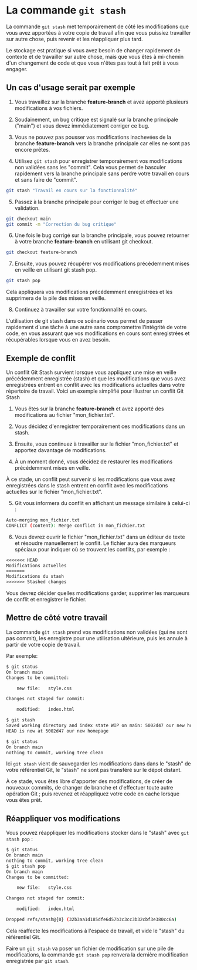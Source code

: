 # La commande `git stash`

La commande `git stash` met temporairement de côté les modifications que vous avez apportées à votre copie de travail afin que vous puissiez travailler sur autre chose, puis revenir et les réappliquer plus tard.

Le stockage est pratique si vous avez besoin de changer rapidement de contexte et de travailler sur autre chose, mais que vous êtes à mi-chemin d'un changement de code et que vous n'êtes pas tout à fait prêt à vous engager.

## Un cas d'usage serait par exemple

1) Vous travaillez sur la branche __feature-branch__ et avez apporté plusieurs modifications à vos fichiers.

2) Soudainement, un bug critique est signalé sur la branche principale ("main") et vous devez immédiatement corriger ce bug.

3) Vous ne pouvez pas pousser vos modifications inachevées de la branche __feature-branch__ vers la branche principale car elles ne sont pas encore prêtes.

4) Utilisez `git stash` pour enregistrer temporairement vos modifications non validées sans les "commit". Cela vous permet de basculer rapidement vers la branche principale sans perdre votre travail en cours et sans faire de "commit".

```bash
git stash "Travail en cours sur la fonctionnalité"
```

5) Passez à la branche principale pour corriger le bug et effectuer une validation.

```bash
git checkout main
git commit -m "Correction du bug critique"
```

6) Une fois le bug corrigé sur la branche principale, vous pouvez retourner à votre branche __feature-branch__ en utilisant git checkout.

```bash
git checkout feature-branch
```

7) Ensuite, vous pouvez récupérer vos modifications précédemment mises en veille en utilisant git stash pop.

```bash
git stash pop
```

Cela appliquera vos modifications précédemment enregistrées et les supprimera de la pile des mises en veille.

8) Continuez à travailler sur votre fonctionnalité en cours.

L'utilisation de git stash dans ce scénario vous permet de passer rapidement d'une tâche à une autre sans compromettre l'intégrité de votre code, en vous assurant que vos modifications en cours sont enregistrées et récupérables lorsque vous en avez besoin.

## Exemple de conflit

Un conflit Git Stash survient lorsque vous appliquez une mise en veille précédemment enregistrée (stash) et que les modifications que vous avez enregistrées entrent en conflit avec les modifications actuelles dans votre répertoire de travail. Voici un exemple simplifié pour illustrer un conflit Git Stash

1) Vous êtes sur la branche __feature-branch__ et avez apporté des modifications au fichier "mon_fichier.txt".

2) Vous décidez d'enregistrer temporairement ces modifications dans un stash.

3) Ensuite, vous continuez à travailler sur le fichier "mon_fichier.txt" et apportez davantage de modifications.

4) À un moment donné, vous décidez de restaurer les modifications précédemment mises en veille.

À ce stade, un conflit peut survenir si les modifications que vous avez enregistrées dans le stash entrent en conflit avec les modifications actuelles sur le fichier "mon_fichier.txt".

5) Git vous informera du conflit en affichant un message similaire à celui-ci :

```bash
Auto-merging mon_fichier.txt
CONFLICT (content): Merge conflict in mon_fichier.txt
```

6) Vous devrez ouvrir le fichier "mon_fichier.txt" dans un éditeur de texte et résoudre manuellement le conflit. Le fichier aura des marqueurs spéciaux pour indiquer où se trouvent les conflits, par exemple :

```txt
<<<<<<< HEAD
Modifications actuelles
=======
Modifications du stash
>>>>>>> Stashed changes
```

Vous devrez décider quelles modifications garder, supprimer les marqueurs de conflit et enregistrer le fichier.

## Mettre de côté votre travail

La commande `git stash` prend vos modifications non validées (qui ne sont pas commit), les enregistre pour une utilisation ultérieure, puis les annule à partir de votre copie de travail.

Par exemple:

```bash
$ git status
On branch main
Changes to be committed:

    new file:   style.css

Changes not staged for commit:

    modified:   index.html

$ git stash
Saved working directory and index state WIP on main: 5002d47 our new homepage
HEAD is now at 5002d47 our new homepage

$ git status
On branch main
nothing to commit, working tree clean
```

Ici `git stash` vient de sauvegarder les modifications dans dans le "stash" de votre référentiel Git, le "stash" ne sont pas transféré sur le dépot distant.

À ce stade, vous êtes libre d'apporter des modifications, de créer de nouveaux commits, de changer de branche et d'effectuer toute autre opération Git ; puis revenez et réappliquez votre code en cache lorsque vous êtes prêt.

## Réappliquer vos modifications

Vous pouvez réappliquer les modifications stocker dans le "stash" avec `git stash pop` :

```bash
$ git status
On branch main
nothing to commit, working tree clean
$ git stash pop
On branch main
Changes to be committed:

    new file:   style.css

Changes not staged for commit:

    modified:   index.html

Dropped refs/stash@{0} (32b3aa1d185dfe6d57b3c3cc3b32cbf3e380cc6a)
```

Cela réaffecte les modifications à l'espace de travail, et vide le "stash" du référentiel Git.

Faire un `git stash` va poser un fichier de modification sur une pile de modifications, la commande `git stash pop` renvera la dernière modification enregistrée par `git stash`.
